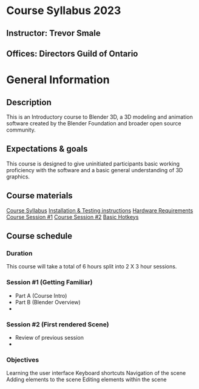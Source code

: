# Course Syllabus 2023

## Instructor: Trevor Smale
## Offices: Directors Guild of Ontario

# General Information

## Description

This is an Introductory course to Blender 3D, a 3D modeling and animation software created by the Blender Foundation and broader open source community. 

## Expectations & goals

This course is designed to give uninitiated participants basic working proficiency with the software and a basic general understanding of 3D graphics. 

## Course materials

[Course Syllabus](DGC_Course/Syllabus_23.MD)
[Installation & Testing instructions](DGC_Course/Install_and_Test.MD)
[Hardware Requirements](DGC_Course/Hardware_requirements.MD)
[Course Session #1](DGC_Course/Session1.MD)
[Course Session #2](DGC_Course/Session1.MD)
[Basic Hotkeys](DGC_Course/Basic_Hotkeys.MD)

## Course schedule

### Duration

This course will take a total of 6 hours split into 2 X 3 hour sessions.

### Session #1 (Getting Familiar)

* Part A (Course Intro)
* Part B (Blender Overview)
* 

### Session #2 (First rendered Scene)

* Review of previous session
* 

### Objectives

Learning the user interface
Keyboard shortcuts
Navigation of the scene
Adding elements to the scene
Editing elements within the scene


